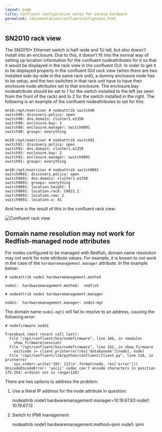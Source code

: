 ```yaml
---
layout: page
title: Confluent configuration notes for Lenovo hardware
permalink: /documentation/confluentconfignotes.html
---
```


## SN2010 rack view

The SN2010* Ethernet switch is half-wide and 1U tall, but also doesn’t install into an enclosure.  Due to this, it doesn’t fit into the normal way of setting up location information for the confluent nodeattributes for it so that it would be displayed in the rack view in the confluent GUI.  In order to get it to be displayed properly in the confluent GUI rack view (when there are two installed side-by-side in the same rack unit), a dummy enclosure node has to be setup, and the two switches in that rack unit have to have their enclosure node attributes set to that enclosure.  The enclosure.bay nodeattribute should be set to 1 for the switch installed to the left (as seen from the front of the rack) and to 2 for the switch installed in the right.  The following is an example of the confluent nodeattributes to set for this:

    mn10:/opt/exerciser # nodeattrib switch90
    switch90: discovery.policy: open
    switch90: dns.domain: cluster1.e1350
    switch90: enclosure.bay: 1
    switch90: enclosure.manager: switch9091
    switch90: groups: everything

    mn10:/opt/exerciser # nodeattrib switch91
    switch91: discovery.policy: open
    switch91: dns.domain: cluster1.e1350
    switch91: enclosure.bay: 2
    switch91: enclosure.manager: switch9091
    switch91: groups: everything

    mn10:/opt/exerciser # nodeattrib switch9091
    switch9091: discovery.policy: open
    switch9091: dns.domain: cluster1.e1350
    switch9091: groups: everything
    switch9091: location.height: 1
    switch9091: location.rack: CR021.2
    switch9091: location.row: 2
    switch9091: location.u: 41

And here is the result of this in the confluent rack view:

![Confluent rack view]({{site.baseurl}}/assets/confluent_rack_view.png)


## Domain name resolution may not work for Redfish-managed node attributes

For nodes configured to be managed with Redfish, domain name resolution may not work for note attribute values. For example, it is known to not work in the case of the `hardwaremanagement.manager` attribute. In the example below:

    # nodeattrib node1 hardwaremanagement.method

    node1:  hardwaremanagement.method:  redfish

    # nodeattrib node1 hardwaremanagement.manager

    node1:  hardwaremanagement.manager: node1-mgt
    
The domain name `node1-mgt1` will fail to resolve to an address, causing the following error:

    # nodefirmware node1
    
    Traceback (most recent call last):
      File "/opt/confluent/bin/nodefirmware", line 166, in <module>
        show_firmware(session)
      File "/opt/confluent/bin/nodefirmware", line 152, in show_firmware
        exitcode |= client.printerror(res['databynode'][node], node)
      File "/opt/confluent/lib/python/confluent/client.py", line 116, in printerror
        sys.stderr.write('{0}: {1}\n'.format(node, res['error']))
    UnicodeEncodeError: 'ascii' codec can't encode characters in position 175-254: ordinal not in range(128)

There are two options to address the problem:


1. Use a literal IP address for the node attribute in question:

    nodeattrib node1 hardwaremanagement.manager=10.19.67.83
    node1:  10.19.67.13

2. Switch to IPMI management:

    nodeattrib node1 hardwaremanagement.method=ipmi
    node1:  ipmi